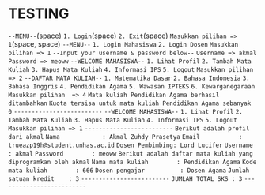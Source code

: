 # TESTING

`--MENU--`(space)
`1. Login`(space)
`2. Exit`(space)
`Masukkan pilihan => 1`(space, space)
`--MENU--`
`1. Login Mahasiswa`
`2. Login Dosen`
`Masukkan pilihan => 1`
`--Input your username & password below--`
`Username => akmal`
`Password => meoww`
`--WELCOME MAHASISWA--`
`1. Lihat Profil`
`2. Tambah Mata Kuliah`
`3. Hapus Mata Kuliah`
`4. Informasi IPS`
`5. Logout`
`Masukkan pilihan => 2`
`--DAFTAR MATA KULIAH--`
`1. Matematika Dasar`
`2. Bahasa Indonesia`
`3. Bahasa Inggris`
`4. Pendidikan Agama`
`5. Wawasan IPTEKS`
`6. Kewarganegaraan`
`Masukkan pilihan  => 4`
`Mata kuliah Pendidikan Agama berhasil ditambahkan`
`Kuota tersisa untuk mata kuliah Pendidikan Agama sebanyak 0`
`-------------------------`
`--WELCOME MAHASISWA--`
`1. Lihat Profil`
`2. Tambah Mata Kuliah`
`3. Hapus Mata Kuliah`
`4. Informasi IPS`
`5. Logout`
`Masukkan pilihan => 1`
`-------------------------`
`Berikut adalah profil dari akmal`
`Nama            : Akmal Zuhdy Prasetya`
`Email           : trueazp19h@student.unhas.ac.id`
`Dosen Pembimbing: Lord Lucifer`
`Username        : akmal`
`Password        : meoww`
`Berikut adalah daftar mata kuliah yang diprogramkan oleh akmal`
`Nama mata kuliah        : Pendidikan Agama`
`Kode mata kuliah        : 666`
`Dosen pengajar          : Dosen Agama`
`Jumlah satuan kredit    : 3`
`-------------------------`
`JUMLAH TOTAL SKS : 3`
`-------------------------`